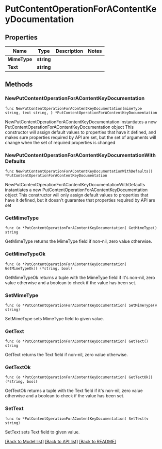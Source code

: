 # PutContentOperationForAContentKeyDocumentation

## Properties

Name | Type | Description | Notes
------------ | ------------- | ------------- | -------------
**MimeType** | **string** |  | 
**Text** | **string** |  | 

## Methods

### NewPutContentOperationForAContentKeyDocumentation

`func NewPutContentOperationForAContentKeyDocumentation(mimeType string, text string, ) *PutContentOperationForAContentKeyDocumentation`

NewPutContentOperationForAContentKeyDocumentation instantiates a new PutContentOperationForAContentKeyDocumentation object
This constructor will assign default values to properties that have it defined,
and makes sure properties required by API are set, but the set of arguments
will change when the set of required properties is changed

### NewPutContentOperationForAContentKeyDocumentationWithDefaults

`func NewPutContentOperationForAContentKeyDocumentationWithDefaults() *PutContentOperationForAContentKeyDocumentation`

NewPutContentOperationForAContentKeyDocumentationWithDefaults instantiates a new PutContentOperationForAContentKeyDocumentation object
This constructor will only assign default values to properties that have it defined,
but it doesn't guarantee that properties required by API are set

### GetMimeType

`func (o *PutContentOperationForAContentKeyDocumentation) GetMimeType() string`

GetMimeType returns the MimeType field if non-nil, zero value otherwise.

### GetMimeTypeOk

`func (o *PutContentOperationForAContentKeyDocumentation) GetMimeTypeOk() (*string, bool)`

GetMimeTypeOk returns a tuple with the MimeType field if it's non-nil, zero value otherwise
and a boolean to check if the value has been set.

### SetMimeType

`func (o *PutContentOperationForAContentKeyDocumentation) SetMimeType(v string)`

SetMimeType sets MimeType field to given value.


### GetText

`func (o *PutContentOperationForAContentKeyDocumentation) GetText() string`

GetText returns the Text field if non-nil, zero value otherwise.

### GetTextOk

`func (o *PutContentOperationForAContentKeyDocumentation) GetTextOk() (*string, bool)`

GetTextOk returns a tuple with the Text field if it's non-nil, zero value otherwise
and a boolean to check if the value has been set.

### SetText

`func (o *PutContentOperationForAContentKeyDocumentation) SetText(v string)`

SetText sets Text field to given value.



[[Back to Model list]](../README.md#documentation-for-models) [[Back to API list]](../README.md#documentation-for-api-endpoints) [[Back to README]](../README.md)


